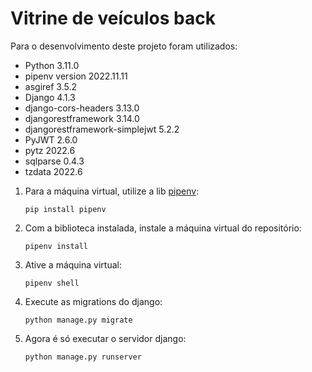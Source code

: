 # Vitrine de veículos back

Para o desenvolvimento deste projeto foram utilizados:

- Python 3.11.0
- pipenv version 2022.11.11
- asgiref 3.5.2
- Django 4.1.3
- django-cors-headers 3.13.0
- djangorestframework 3.14.0
- djangorestframework-simplejwt 5.2.2
- PyJWT 2.6.0
- pytz 2022.6
- sqlparse 0.4.3
- tzdata 2022.6

1. Para a máquina virtual, utilize a lib [pipenv](https://pypi.org/project/pipenv/):
    ````
    pip install pipenv
    ````

1. Com a biblioteca instalada, instale a máquina virtual do repositório:
    ````
    pipenv install
    ````

1. Ative a máquina virtual:
    ````
    pipenv shell
    ````

1. Execute as migrations do django:
    ````
    python manage.py migrate
    ````

1. Agora é só executar o servidor django:
    ````
    python manage.py runserver
    ````